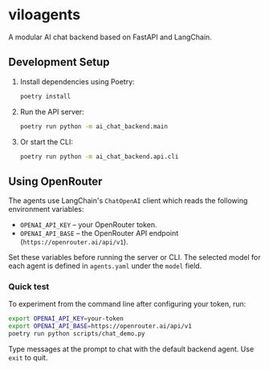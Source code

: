 # viloagents

A modular AI chat backend based on FastAPI and LangChain.

## Development Setup

1. Install dependencies using Poetry:
   ```bash
   poetry install
   ```
2. Run the API server:
   ```bash
   poetry run python -m ai_chat_backend.main
   ```
3. Or start the CLI:
   ```bash
   poetry run python -m ai_chat_backend.api.cli
   ```

## Using OpenRouter

The agents use LangChain's `ChatOpenAI` client which reads the following
environment variables:

* `OPENAI_API_KEY` – your OpenRouter token.
* `OPENAI_API_BASE` – the OpenRouter API endpoint
  (`https://openrouter.ai/api/v1`).

Set these variables before running the server or CLI. The selected model for
each agent is defined in `agents.yaml` under the `model` field.

### Quick test

To experiment from the command line after configuring your token, run:

```bash
export OPENAI_API_KEY=your-token
export OPENAI_API_BASE=https://openrouter.ai/api/v1
poetry run python scripts/chat_demo.py
```

Type messages at the prompt to chat with the default backend agent. Use `exit`
to quit.
